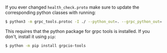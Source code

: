 If you ever changed `health_check.proto` make sure to update the corresponding python classes with
running:

```bash
$ python3 -m grpc_tools.protoc -I ./ --python_out=. --grpc_python_out=. health_check.proto
```

This requires that the python package for grpc tools is installed. If you don't, install it using
`pip`:

```bash
$ python -m pip install grpcio-tools
```
